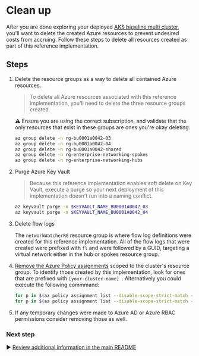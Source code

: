 # Clean up

After you are done exploring your deployed [AKS baseline multi cluster](/README.md), you'll want to delete the created Azure resources to prevent undesired costs from accruing. Follow these steps to delete all resources created as part of this reference implementation.

## Steps

1. Delete the resource groups as a way to delete all contained Azure resources.

   > To delete all Azure resources associated with this reference implementation, you'll need to delete the three resource groups created.

   :warning: Ensure you are using the correct subscription, and validate that the only resources that exist in these groups are ones you're okay deleting.

   ```bash
   az group delete -n rg-bu0001a0042-03
   az group delete -n rg-bu0001a0042-04
   az group delete -n rg-bu0001a0042-shared
   az group delete -n rg-enterprise-networking-spokes
   az group delete -n rg-enterprise-networking-hubs
   ```

1. Purge Azure Key Vault

   > Because this reference implementation enables soft delete on Key Vault, execute a purge so your next deployment of this implementation doesn't run into a naming conflict.

   ```bash
   az keyvault purge -n $KEYVAULT_NAME_BU0001A0042_03
   az keyvault purge -n $KEYVAULT_NAME_BU0001A0042_04
   ```

1. Delete flow logs

   The `networkWatcherRG` resource group is where flow log definitions were created for this reference implementation.  All of the flow logs that were created were prefixed with `fl` and were followed by a GUID, targeting a virtual network either in the hub or spokes resource group.

1. [Remove the Azure Policy assignments](https://portal.azure.com/#blade/Microsoft_Azure_Policy/PolicyMenuBlade/Compliance) scoped to the cluster's resource group. To identify those created by this implementation, look for ones that are prefixed with `[your-cluster-name] `. Alternatively you could execute the following commmand:

   ```bash
   for p in $(az policy assignment list --disable-scope-strict-match --query "[?resourceGroup=='rg-bu0001a0042-03'].name" -o tsv); do az policy assignment delete --name ${p} --resource-group rg-bu0001a0042-03; done
   for p in $(az policy assignment list --disable-scope-strict-match --query "[?resourceGroup=='rg-bu0001a0042-04'].name" -o tsv); do az policy assignment delete --name ${p} --resource-group rg-bu0001a0042-04; done
   ```

1. If any temporary changes were made to Azure AD or Azure RBAC permissions consider removing those as well.

### Next step

:arrow_forward: [Review additional information in the main README](./README.md#broom-clean-up-resources)
